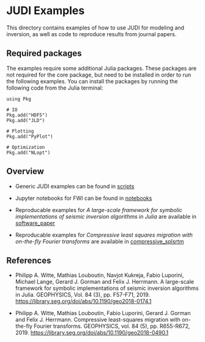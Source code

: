 # JUDI Examples

This directory contains examples of how to use JUDI for modeling and inversion, as well as code to reproduce results from journal papers.

## Required packages

The examples require some additional Julia packages. These packages are not required for the core package, but need to be installed in order to run the following examples. You can install the packages by running the following code from the Julia terminal:

```
using Pkg

# IO
Pkg.add("HDF5")
Pkg.add("JLD")

# Plotting
Pkg.add("PyPlot")

# Optimization
Pkg.add("NLopt")
```

## Overview

 * Generic JUDI examples can be found in [scripts]()

 * Jupyter notebooks for FWI can be found in [notebooks]()

 * Reproducable examples for *A large-scale framework for symbolic implementations of seismic inversion algorithms in Julia* are available in [software_paper](https://github.com/slimgroup/JUDI.jl/tree/master/examples/software_paper)

 * Reproducable examples for *Compressive least squares migration with on-the-fly Fourier transforms* are available in [compressive_splsrtm](https://github.com/slimgroup/JUDI.jl/tree/master/examples/compressive_splsrtm)


## References

 * Philipp A. Witte, Mathias Louboutin, Navjot Kukreja, Fabio Luporini, Michael Lange, Gerard J. Gorman and Felix J. Herrmann. A large-scale framework for symbolic implementations of seismic inversion algorithms in Julia. GEOPHYSICS, Vol. 84 (3), pp. F57-F71, 2019. <https://library.seg.org/doi/abs/10.1190/geo2018-0174.1>

 * Philipp A. Witte, Mathias Louboutin, Fabio Luporini, Gerard J. Gorman and Felix J. Herrmann. Compressive least-squares migration with on-the-fly Fourier transforms. GEOPHYSICS, vol. 84 (5), pp. R655-R672, 2019. <https://library.seg.org/doi/abs/10.1190/geo2018-0490.1>


